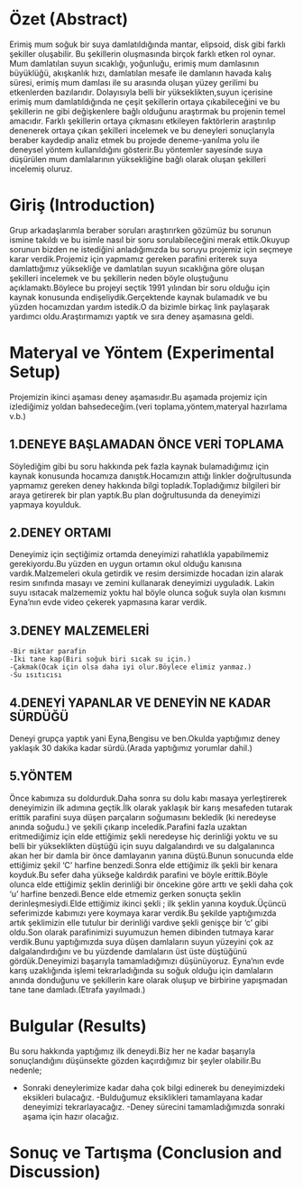 # Özet (Abstract)
 Erimiş mum soğuk bir suya damlatıldığında mantar, elipsoid, disk gibi farklı şekiller oluşabilir. Bu şekillerin oluşmasında birçok farklı etken rol oynar. Mum damlatılan suyun sıcaklığı, yoğunluğu, erimiş mum damlasının büyüklüğü, akışkanlık hızı, damlatılan mesafe ile damlanın havada kalış süresi, erimiş mum damlası ile su arasında oluşan yüzey gerilimi bu etkenlerden bazılarıdır. Dolayısıyla belli bir yükseklikten,suyun içerisine erimiş mum damlatıldığında ne çeşit şekillerin ortaya çıkabileceğini ve bu şekillerin ne gibi değişkenlere bağlı olduğunu araştırmak bu projenin temel amacıdır. Farklı şekillerin ortaya çıkmasını etkileyen faktörlerin araştırılıp denenerek ortaya çıkan şekilleri incelemek ve bu deneyleri sonuçlarıyla beraber kaydedip analiz etmek bu projede deneme-yanılma yolu ile deneysel yöntem kullanıldığını gösterir.Bu yöntemler sayesinde suya düşürülen mum damlalarının yüksekliğine bağlı olarak oluşan şekilleri incelemiş oluruz.

# Giriş (Introduction)
Grup arkadaşlarımla beraber soruları araştırırken gözümüz bu sorunun ismine takıldı ve bu isimle nasıl bir soru sorulabileceğini merak ettik.Okuyup sorunun bizden ne istediğini anladığımızda bu soruyu projemiz için seçmeye karar verdik.Projemiz için yapmamız gereken parafini eriterek suya damlattığımız yüksekliğe ve damlatılan suyun sıcaklığına göre oluşan şekilleri incelemek ve bu şekillerin neden böyle oluştuğunu açıklamaktı.Böylece bu projeyi seçtik 1991 yılından bir soru olduğu için kaynak konusunda endişeliydik.Gerçektende  kaynak bulamadık ve bu yüzden hocamızdan yardım istedik.O da bizimle birkaç link paylaşarak yardımcı oldu.Araştırmamızı yaptık ve sıra deney aşamasına geldi.

# Materyal ve Yöntem (Experimental Setup)
Projemizin ikinci aşaması deney aşamasıdır.Bu aşamada projemiz için izlediğimiz yoldan bahsedeceğim.(veri toplama,yöntem,materyal hazırlama v.b.)
##	1.DENEYE BAŞLAMADAN ÖNCE VERİ TOPLAMA
   Söylediğim gibi bu soru hakkında pek fazla kaynak bulamadığımız için kaynak konusunda hocamıza danıştık.Hocamızın attığı linkler  doğrultusunda yapmamız gereken deney hakkında bilgi topladık.Topladığımız bilgileri bir araya getirerek bir plan yaptık.Bu plan doğrultusunda da deneyimizi yapmaya koyulduk.

##	2.DENEY ORTAMI
   Deneyimiz için seçtiğimiz ortamda deneyimizi rahatlıkla yapabilmemiz gerekiyordu.Bu yüzden en uygun ortamın okul olduğu kanısına vardık.Malzemeleri okula getirdik ve resim dersimizde hocadan izin alarak resim sınıfında masayı ve zemini kullanarak deneyimizi uyguladık. Lakin suyu ısıtacak malzememiz yoktu hal böyle olunca soğuk suyla olan kısmını Eyna’nın evde video çekerek yapmasına karar verdik.

	
## 3.DENEY MALZEMELERİ
    -Bir miktar parafin
    -İki tane kap(Biri soğuk biri sıcak su için.)
    -Çakmak(Ocak için olsa daha iyi olur.Böylece elimiz yanmaz.)
    -Su ısıtıcısı

##	4.DENEYİ YAPANLAR VE DENEYİN NE KADAR SÜRDÜĞÜ
   Deneyi grupça yaptık yani Eyna,Bengisu ve ben.Okulda yaptığımız deney yaklaşık 30 dakika kadar sürdü.(Arada yaptığımız yorumlar dahil.)    

##		5.YÖNTEM
   Önce kabımıza su doldurduk.Daha sonra su dolu kabı masaya yerleştirerek deneyimizin ilk adımına geçtik.İlk olarak yaklaşık bir karış mesafeden tutarak erittik parafini suya düşen parçaların soğumasını bekledik (ki neredeyse anında soğudu.) ve şekili çıkarıp inceledik.Parafini fazla uzaktan eritmediğimiz için elde ettiğimiz şekli neredeyse hiç derinliği yoktu ve su belli bir yükseklikten düştüğü için suyu dalgalandırdı ve su dalgalanınca akan her bir damla bir önce damlayanın yanına düştü.Bunun sonucunda elde ettiğimiz şekil ‘C’ harfine benzedi.Sonra elde ettiğimiz ilk şekli bir kenara koyduk.Bu sefer daha yükseğe kaldırdık parafini ve böyle erittik.Böyle olunca elde ettiğimiz şeklin derinliği bir öncekine göre arttı ve şekli daha çok ‘u’ harfine benzedi.Bence elde etmemiz gerken sonuçta şeklin derinleşmesiydi.Elde ettiğimiz ikinci şekli ; ilk şeklin yanına koyduk.Üçüncü seferimizde kabımızı yere koymaya karar verdik.Bu şekilde yaptığımızda artık şeklimizin elle tutulur bir derinliği vardıve şekli genişçe bir ‘c’ gibi oldu.Son olarak parafinimizi suyumuzun hemen dibinden tutmaya karar verdik.Bunu yaptığımızda suya düşen damlaların suyun yüzeyini çok az dalgalandırdığını ve bu yüzdende damlaların üst üste düştüğünü gördük.Deneyimizi başarıyla tamamladığımızı düşünüyoruz.
	Eyna’nın evde karış uzaklığında işlemi tekrarladığında su soğuk olduğu için damlaların anında donduğunu ve şekillerin kare olarak oluşup ve birbirine yapışmadan tane tane damladı.(Etrafa yayılmadı.)



# Bulgular (Results)
Bu soru hakkında yaptığımız ilk deneydi.Biz her ne kadar başarıyla sonuçlandığını düşünsekte gözden kaçırdığımız bir şeyler olabilir.Bu nedenle;
- Sonraki deneylerimize kadar daha çok bilgi edinerek bu deneyimizdeki eksikleri bulacağız.
-Bulduğumuz eksiklikleri tamamlayana kadar deneyimizi tekrarlayacağız.
-Deney sürecini tamamladığımızda sonraki aşama için hazır olacağız.

# Sonuç ve Tartışma (Conclusion and Discussion) 


